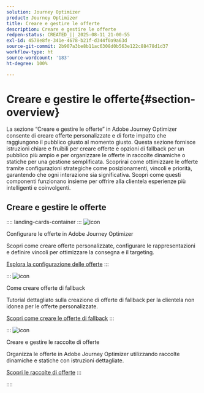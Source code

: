 ```yaml
---
solution: Journey Optimizer
product: Journey Optimizer
title: Creare e gestire le offerte
description: Creare e gestire le offerte
redpen-status: CREATED_||_2025-08-11_21-00-55
exl-id: 4578e8fe-341e-4678-b21f-d344f0a9a63d
source-git-commit: 2b907a3be8b11ac6308d0b563e122c88478d1d37
workflow-type: ht
source-wordcount: '183'
ht-degree: 100%

---
```


# Creare e gestire le offerte{#section-overview}

La sezione “Creare e gestire le offerte” in Adobe Journey Optimizer consente di creare offerte personalizzate e di forte impatto che raggiungono il pubblico giusto al momento giusto. Questa sezione fornisce istruzioni chiare e fruibili per creare offerte e opzioni di fallback per un pubblico più ampio e per organizzare le offerte in raccolte dinamiche o statiche per una gestione semplificata. Scoprirai come ottimizzare le offerte tramite configurazioni strategiche come posizionamenti, vincoli e priorità, garantendo che ogni interazione sia significativa. Scopri come questi componenti funzionano insieme per offrire alla clientela esperienze più intelligenti e coinvolgenti.

## Creare e gestire le offerte

:::: landing-cards-container
:::
![icon](https://cdn.experienceleague.adobe.com/icons/gear.svg)

Configurare le offerte in Adobe Journey Optimizer

Scopri come creare offerte personalizzate, configurare le rappresentazioni e definire vincoli per ottimizzare la consegna e il targeting.

[Esplora la configurazione delle offerte](configure-offers-landing-page.md)
:::

:::
![icon](https://cdn.experienceleague.adobe.com/icons/circle-play.svg)

Come creare offerte di fallback

Tutorial dettagliato sulla creazione di offerte di fallback per la clientela non idonea per le offerte personalizzate.

[Scopri come creare le offerte di fallback](../using/offers/offer-library/creating-fallback-offers.md)
:::

:::
![icon](https://cdn.experienceleague.adobe.com/icons/list-check.svg)

Creare e gestire le raccolte di offerte

Organizza le offerte in Adobe Journey Optimizer utilizzando raccolte dinamiche e statiche con istruzioni dettagliate.

[Scopri le raccolte di offerte](../using/offers/offer-library/creating-collections.md)
:::

::::
